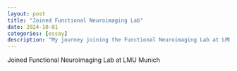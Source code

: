 ```yaml
---
layout: post
title: "Joined Functional Neuroimaging Lab"
date: 2024-10-01
categories: [essay]
description: "My journey joining the Functional Neuroimaging Lab at LMU Munich"
---
```


Joined Functional Neuroimaging Lab at LMU Munich 